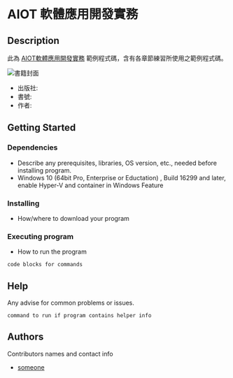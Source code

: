 # AIOT 軟體應用開發實務


## Description

此為 [AIOT軟體應用開發實務](www.google.com.tw) 範例程式碼，含有各章節練習所使用之範例程式碼。<br/>

![書籍封面](cover.jpg)
* 出版社:
* 書號:
* 作者:

## Getting Started

### Dependencies

* Describe any prerequisites, libraries, OS version, etc., needed before installing program.
* Windows 10 (64bit Pro, Enterprise or Eductation) , Build 16299 and later, enable Hyper-V and container in Windows Feature

### Installing

* How/where to download your program

### Executing program

* How to run the program
```
code blocks for commands
```

## Help

Any advise for common problems or issues.
```
command to run if program contains helper info
```

## Authors

Contributors names and contact info
 
* [someone](someone@mail)
